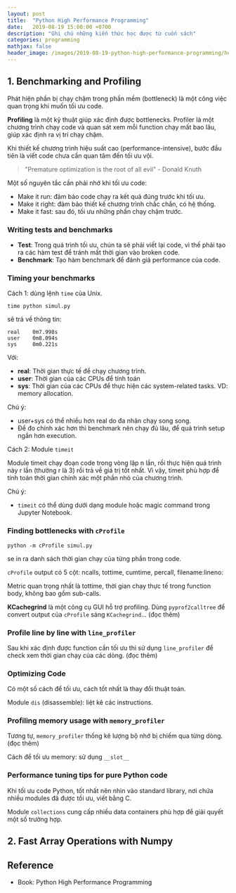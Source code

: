 ```yaml
---
layout: post
title:  "Python High Performance Programming"
date:   2019-08-19 15:00:00 +0700
description: "Ghi chú những kiến thức học được từ cuốn sách"
categories: programming 
mathjax: false
header_image: /images/2019-08-19-python-high-performance-programming/header.jpg
---
```


## 1. Benchmarking and Profiling
Phát hiện phần bị chạy chậm trong phần mềm (bottleneck) là một công việc quan trọng khi muốn tối ưu code.

**Profiling** là một kỹ thuật giúp xác định được bottlenecks. Profiler là một chương trình chạy code và quan sát xem mỗi function chạy mất bao lâu, giúp xác định ra vị trí chạy chậm. 

Khi thiết kế chương trình hiệu suất cao (performance-intensive), bước đầu tiên là viết code chưa cần quan tâm đến tối ưu vội.

> "Premature optimization is the root of all evil" - Donald Knuth

Một số nguyên tắc cần phải nhớ khi tối ưu code:
- Make it run: đảm bảo code chạy ra kết quả đúng trước khi tối ưu.
- Make it right: đảm bảo thiết kế chương trình chắc chắn, có hệ thống.
- Make it fast: sau đó, tối ưu những phần chạy chậm trước.

### Writing tests and benchmarks
- **Test**: Trong quá trình tối ưu, chún ta sẽ phải viết lại code, vì thế phải tạo ra các hàm test để tránh mất thời gian vào broken code.
- **Benchmark**: Tạo hàm benchmark để đánh giá performance của code.

### Timing your benchmarks
Cách 1: dùng lệnh `time` của Unix.
```
time python simul.py
```
sẽ trả về  thông tin:
```
real    0m7.998s
user    0m8.094s
sys     0m0.221s
```
Với:
- **real**: Thời gian thực tế để chạy chương trình.
- **user**: Thời gian của các CPUs để tính toán
- **sys**: Thời gian của các CPUs để thực hiện các system-related tasks. VD: memory allocation.

Chú ý: 
- user+sys có thể nhiều hơn real do đa nhân chạy song song.
- Để đo chính xác hơn thì benchmark nên chạy đủ lâu, để quá trình setup ngắn hơn execution.

Cách 2: Module `timeit`

Module timeit chạy đoạn code trong vòng lặp n lần, rồi thực hiện quá trình này r lần (thường r là 3) rồi trả về giá trị tốt nhất. Vì vậy, timeit phù hợp để tính toán thời gian chính xác một phần nhỏ của chương trình.

Chú ý:
- `timeit` có thể dùng dưới dạng module hoặc magic command trong Jupyter Notebook.

### Finding bottlenecks with `cProfile`
```
python -m cProfile simul.py
```
se in ra danh sách thời gian chạy của từng phần trong code.

`cProfile` output có 5 cột: ncalls, tottime, cumtime, percall, filename:lineno:

Metric quan trọng nhất là tottime, thời gian chạy thực tế trong function body, không bao gồm sub-calls.

**KCachegrind** là một công cụ GUI hỗ trợ profiling. Dùng `pyprof2calltree` để convert output của `cProfile` sáng `KCachegrind`... (đọc thêm)

### Profile line by line with `line_profiler`
Sau khi xác định được function cần tối ưu thì sử dụng `line_profiler` để check xem thời gian chạy của các dòng. (đọc thêm)

### Optimizing Code 
Có một số cách để tối ưu, cách tốt nhất là thay đổi thuật toán. 

Module `dis` (disassemble): liệt kê các instructions. 

### Profiling memory usage with `memory_profiler`
Tương tự, `memory_profiler` thống kê lượng bộ nhớ bị chiếm qua từng dòng. (đọc thêm)

Cách để tối ưu memory: sử dụng `__slot__`

### Performance tuning tips for pure Python code
Khi tối ưu code Python, tốt nhất nên nhìn vào standard library, nơi chứa nhiều modules đã được tối ưu, viết bằng C.

Module `collections` cung cấp nhiều data containers phù hợp để giải quyết một số trường hợp.



## 2. Fast Array Operations with Numpy

## Reference
- Book: Python High Performance Programming